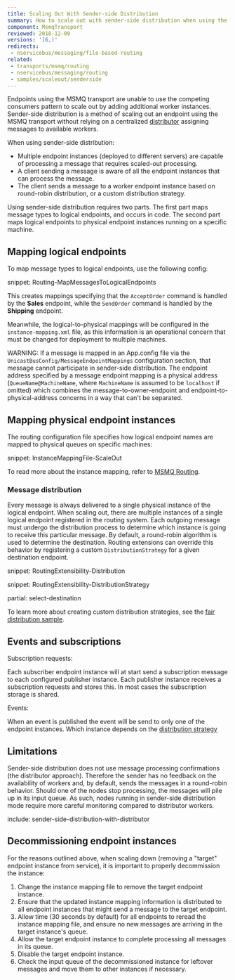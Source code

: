 ```yaml
---
title: Scaling Out With Sender-side Distribution
summary: How to scale out with sender-side distribution when using the MSMQ transport
component: MsmqTransport
reviewed: 2018-12-09
versions: '[6,)'
redirects:
 - nservicebus/messaging/file-based-routing
related:
 - transports/msmq/routing
 - nservicebus/messaging/routing
 - samples/scaleout/senderside
---
```


Endpoints using the MSMQ transport are unable to use the competing consumers pattern to scale out by adding additional worker instances. Sender-side distribution is a method of scaling out an endpoint using the MSMQ transport without relying on a centralized [distributor](/transports/msmq/distributor/) assigning messages to available workers.

When using sender-side distribution:

 * Multiple endpoint instances (deployed to different servers) are capable of processing a message that requires scaled-out processing.
 * A client sending a message is aware of all the endpoint instances that can process the message.
 * The client sends a message to a worker endpoint instance based on round-robin distribution, or a custom distribution strategy.

Using sender-side distribution requires two parts. The first part maps message types to logical endpoints, and occurs in code. The second part maps logical endpoints to physical endpoint instances running on a specific machine.


## Mapping logical endpoints

To map message types to logical endpoints, use the following config:

snippet: Routing-MapMessagesToLogicalEndpoints

This creates mappings specifying that the `AcceptOrder` command is handled by the **Sales** endpoint, while the `SendOrder` command is handled by the **Shipping** endpoint.

Meanwhile, the logical-to-physical mappings will be configured in the `instance-mapping.xml` file, as this information is an operational concern that must be changed for deployment to multiple machines.

WARNING: If a message is mapped in an App.config file via the `UnicastBusConfig/MessageEndpointMappings` configuration section, that message cannot participate in sender-side distribution. The endpoint address specified by a message endpoint mapping is a physical address (`QueueName@MachineName`, where `MachineName` is assumed to be `localhost` if omitted) which combines the message-to-owner-endpoint and endpoint-to-physical-address concerns in a way that can't be separated.


## Mapping physical endpoint instances

The routing configuration file specifies how logical endpoint names are mapped to physical queues on specific machines:

snippet: InstanceMappingFile-ScaleOut

To read more about the instance mapping, refer to [MSMQ Routing](/transports/msmq/routing.md).


### Message distribution

Every message is always delivered to a single physical instance of the logical endpoint. When scaling out, there are multiple instances of a single logical endpoint registered in the routing system. Each outgoing message must undergo the distribution process to determine which instance is going to receive this particular message. By default, a round-robin algorithm is used to determine the destination. Routing extensions can override this behavior by registering a custom `DistributionStrategy` for a given destination endpoint.

snippet: RoutingExtensibility-Distribution

snippet: RoutingExtensibility-DistributionStrategy

partial: select-destination

To learn more about creating custom distribution strategies, see the [fair distribution sample](/samples/routing/fair-distribution/).

## Events and subscriptions

Subscription requests:

Each subscriber endpoint instance will at start send a subscription message to each configured publisher instance. Each publisher instance receives a subscription requests and stores this. In most cases the subscription storage is shared.

Events:

When an event is published the event will be send to only one of the endpoint instances. Which instance depends on the [distribution strategy](#mapping-physical-endpoint-instances-message-distribution)


## Limitations

Sender-side distribution does not use message processing confirmations (the distributor approach). Therefore the sender has no feedback on the availability of workers and, by default, sends the messages in a round-robin behavior. Should one of the nodes stop processing, the messages will pile up in its input queue. As such, nodes running in sender-side distribution mode require more careful monitoring compared to distributor workers.

include: sender-side-distribution-with-distributor

## Decommissioning endpoint instances

For the reasons outlined above, when scaling down (removing a "target" endpoint instance from service), it is important to properly decommission the instance:

 1. Change the instance mapping file to remove the target endpoint instance.
 1. Ensure that the updated instance mapping information is distributed to all endpoint instances that might send a message to the target endpoint.
 1. Allow time (30 seconds by default) for all endpoints to reread the instance mapping file, and ensure no new messages are arriving in the target instance's queue.
 1. Allow the target endpoint instance to complete processing all messages in its queue.
 1. Disable the target endpoint instance.
 1. Check the input queue of the decommissioned instance for leftover messages and move them to other instances if necessary.
